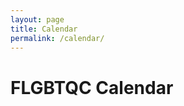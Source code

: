 ```yaml
---
layout: page
title: Calendar
permalink: /calendar/
---
```


# FLGBTQC Calendar

<iframe id="calendar-frame" src="" style="border: 0" width="800" height="600" frameborder="0" scrolling="no"></iframe>

<script>
document.addEventListener('DOMContentLoaded', (event) => {
  const tz = jstz.determine().name();
  const url = "https://calendar.google.com/calendar/embed?src=8cb7ef2f8cf137f2676dc4ff4d2cf952f28746467734195f8e60affdd1354e86%40group.calendar.google.com&ctz=" + tz;
  document.getElementById('calendar-frame').src = url;
});
</script>
